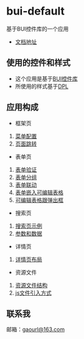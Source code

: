 bui-default
===========

基于BUI控件库的一个应用
- [文档地址](http://www.builive.com) 

## 使用的控件和样式

- 这个应用是基于[BUI控件库](https://github.com/dxq613/bui)
- 所使用的样式基于[DPL](http://www.builive.com/base/index.php)

## 应用构成

- 框架页
 1. [菜单配置](http://www.builive.com/apps/default/main.php#menu/main-menu)
 2. [页面跳转](http://www.builive.com/apps/default/main.php#menu/quick)

- 表单页
 1. [表单验证](http://www.builive.com/apps/default/main.php#form/valid)
 2. [表单分组](http://www.builive.com/apps/default/main.php#form/group)
 3. [表单联动](http://www.builive.com/apps/default/main.php#form/depends)
 4. [表单嵌入可编辑表格](http://www.builive.com/apps/default/main.php#form/form-grid)
 5. [可编辑表格跟弹出框](http://www.builive.com/apps/default/main.php#form/form-dialog-grid)

- 搜索页
 1. [搜索页示例](http://www.builive.com/apps/default/main.php#search/example)
 2. [参数和数据](http://www.builive.com/apps/default/main.php#search/config)

- 详情页
 1. [详情页布局](http://www.builive.com/apps/default/main.php#detail/example)

- 资源文件
 1. [资源文件结构](http://www.builive.com/apps/default/main.php#menu/resource)
 2. [js文件引入方式](http://www.builive.com/apps/default/main.php#menu/loader)

## 联系我

邮箱：gaourl@163.com


